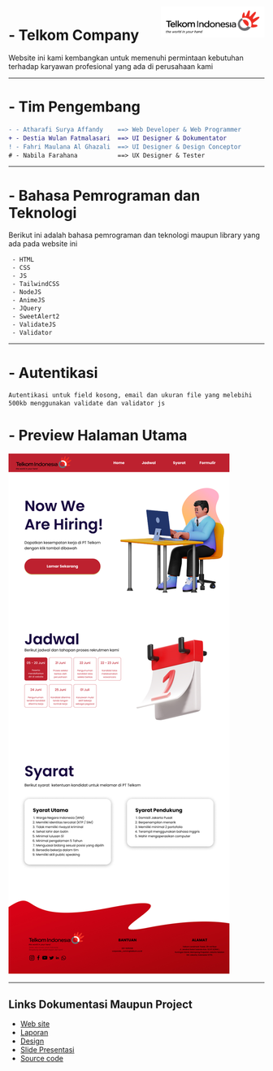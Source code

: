 <a href="https://formpendaftaran.netlify.app">
    <img src="./src/UI/assets/1594112773573_compress_PNG%20Logo%20Sekunder%20Telkom.png" alt="Telkom Indonesia logo" title="Aimeos" align="right" height="60" />
</a>

# - Telkom Company

Website ini kami kembangkan untuk memenuhi permintaan kebutuhan terhadap karyawan profesional yang ada di perusahaan kami

---

# - Tim Pengembang

```diff
- - Atharafi Surya Affandy    ==> Web Developer & Web Programmer
+ - Destia Wulan Fatmalasari  ==> UI Designer & Dokumentator
! - Fahri Maulana Al Ghazali  ==> UI Designer & Design Conceptor
# - Nabila Farahana           ==> UX Designer & Tester
```

---

# - Bahasa Pemrograman dan Teknologi

Berikut ini adalah bahasa pemrograman dan teknologi maupun library yang ada pada website ini

     - HTML
     - CSS
     - JS
     - TailwindCSS
     - NodeJS
     - AnimeJS
     - JQuery
     - SweetAlert2
     - ValidateJS
     - Validator

---

# - Autentikasi

    Autentikasi untuk field kosong, email dan ukuran file yang melebihi 500kb menggunakan validate dan validator js

# - Preview Halaman Utama

[![Aimeos TYPO3 demo](./assets/mainPageUI.jpg)](http://typo3.demo.aimeos.org/)

---

## Links Dokumentasi Maupun Project

- [Web site](https://formpendaftaran.netlify.app)
- [Laporan](https://docs.google.com/document/d/1XGC0nfJi1o2XNUkILSqLR8uq3SKGrlIEmbJzueXKgBw/edit)
- [Design](https://www.figma.com/file/hi0JFWkuKQbLd3h48okuoO/Untitled?node-id=2%3A4)
- [Slide Presentasi](https://docs.google.com/presentation/d/15TkydV-cCkR7cZbCfkLPWGdbpXHHWThzDmmsGXbOtww/edit#slide=id.g71fdc4dfea_0_210)
- [Source code](https://github.com/MrNewbie3/tubes-2-tefa8/tree/main/src)
